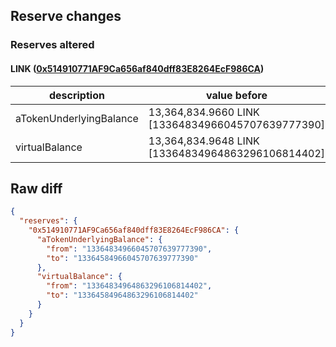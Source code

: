 ## Reserve changes

### Reserves altered

#### LINK ([0x514910771AF9Ca656af840dff83E8264EcF986CA](https://etherscan.io/address/0x514910771AF9Ca656af840dff83E8264EcF986CA))

| description | value before | value after |
| --- | --- | --- |
| aTokenUnderlyingBalance | 13,364,834.9660 LINK [13364834966045707639777390] | 13,364,584.9660 LINK [13364584966045707639777390] |
| virtualBalance | 13,364,834.9648 LINK [13364834964863296106814402] | 13,364,584.9648 LINK [13364584964863296106814402] |


## Raw diff

```json
{
  "reserves": {
    "0x514910771AF9Ca656af840dff83E8264EcF986CA": {
      "aTokenUnderlyingBalance": {
        "from": "13364834966045707639777390",
        "to": "13364584966045707639777390"
      },
      "virtualBalance": {
        "from": "13364834964863296106814402",
        "to": "13364584964863296106814402"
      }
    }
  }
}
```